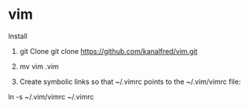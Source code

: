 # vim

Install

1) git Clone 
git clone https://github.com/kanalfred/vim.git

2) mv vim .vim

3) Create symbolic links so that ~/.vimrc points to the ~/.vim/vimrc file: 

ln -s ~/.vim/vimrc ~/.vimrc
